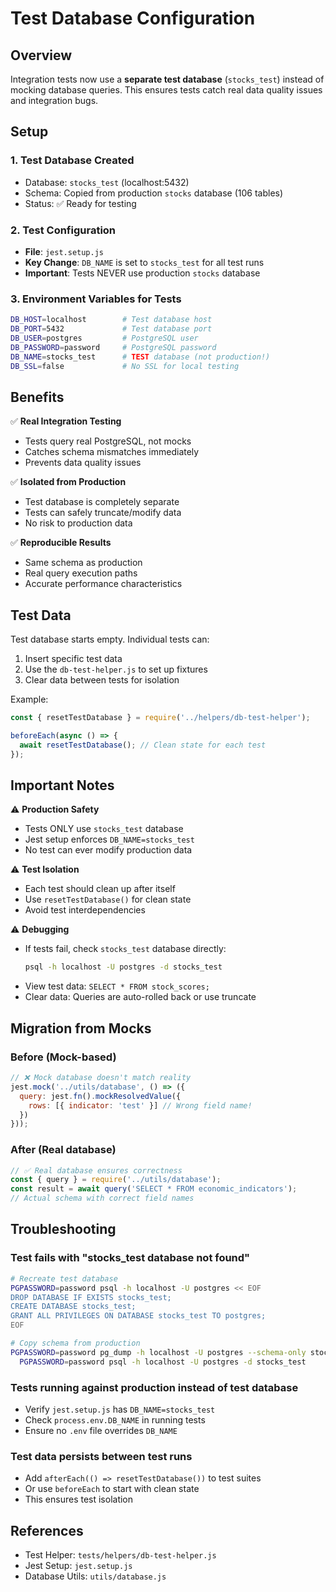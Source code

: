 # Test Database Configuration

## Overview

Integration tests now use a **separate test database** (`stocks_test`) instead of mocking database queries. This ensures tests catch real data quality issues and integration bugs.

## Setup

### 1. Test Database Created
- Database: `stocks_test` (localhost:5432)
- Schema: Copied from production `stocks` database (106 tables)
- Status: ✅ Ready for testing

### 2. Test Configuration
- **File**: `jest.setup.js`
- **Key Change**: `DB_NAME` is set to `stocks_test` for all test runs
- **Important**: Tests NEVER use production `stocks` database

### 3. Environment Variables for Tests
```bash
DB_HOST=localhost        # Test database host
DB_PORT=5432             # Test database port
DB_USER=postgres         # PostgreSQL user
DB_PASSWORD=password     # PostgreSQL password
DB_NAME=stocks_test      # TEST database (not production!)
DB_SSL=false             # No SSL for local testing
```

## Benefits

✅ **Real Integration Testing**
- Tests query real PostgreSQL, not mocks
- Catches schema mismatches immediately
- Prevents data quality issues

✅ **Isolated from Production**
- Test database is completely separate
- Tests can safely truncate/modify data
- No risk to production data

✅ **Reproducible Results**
- Same schema as production
- Real query execution paths
- Accurate performance characteristics

## Test Data

Test database starts empty. Individual tests can:
1. Insert specific test data
2. Use the `db-test-helper.js` to set up fixtures
3. Clear data between tests for isolation

Example:
```javascript
const { resetTestDatabase } = require('../helpers/db-test-helper');

beforeEach(async () => {
  await resetTestDatabase(); // Clean state for each test
});
```

## Important Notes

⚠️ **Production Safety**
- Tests ONLY use `stocks_test` database
- Jest setup enforces `DB_NAME=stocks_test`
- No test can ever modify production data

⚠️ **Test Isolation**
- Each test should clean up after itself
- Use `resetTestDatabase()` for clean state
- Avoid test interdependencies

⚠️ **Debugging**
- If tests fail, check `stocks_test` database directly:
  ```bash
  psql -h localhost -U postgres -d stocks_test
  ```
- View test data: `SELECT * FROM stock_scores;`
- Clear data: Queries are auto-rolled back or use truncate

## Migration from Mocks

### Before (Mock-based)
```javascript
// ❌ Mock database doesn't match reality
jest.mock('../utils/database', () => ({
  query: jest.fn().mockResolvedValue({
    rows: [{ indicator: 'test' }] // Wrong field name!
  })
}));
```

### After (Real database)
```javascript
// ✅ Real database ensures correctness
const { query } = require('../utils/database');
const result = await query('SELECT * FROM economic_indicators');
// Actual schema with correct field names
```

## Troubleshooting

### Test fails with "stocks_test database not found"
```bash
# Recreate test database
PGPASSWORD=password psql -h localhost -U postgres << EOF
DROP DATABASE IF EXISTS stocks_test;
CREATE DATABASE stocks_test;
GRANT ALL PRIVILEGES ON DATABASE stocks_test TO postgres;
EOF

# Copy schema from production
PGPASSWORD=password pg_dump -h localhost -U postgres --schema-only stocks | \
  PGPASSWORD=password psql -h localhost -U postgres -d stocks_test
```

### Tests running against production instead of test database
- Verify `jest.setup.js` has `DB_NAME=stocks_test`
- Check `process.env.DB_NAME` in running tests
- Ensure no `.env` file overrides `DB_NAME`

### Test data persists between test runs
- Add `afterEach(() => resetTestDatabase())` to test suites
- Or use `beforeEach` to start with clean state
- This ensures test isolation

## References

- Test Helper: `tests/helpers/db-test-helper.js`
- Jest Setup: `jest.setup.js`
- Database Utils: `utils/database.js`
